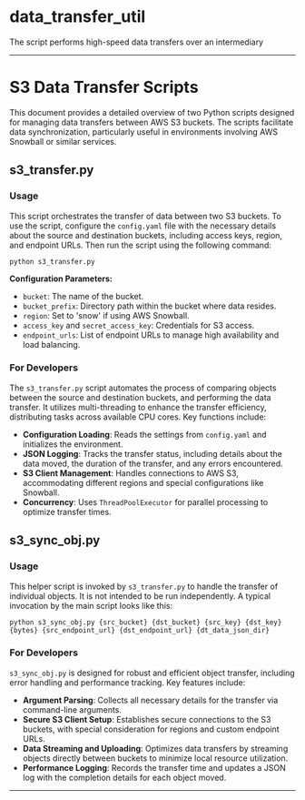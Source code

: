 # data_transfer_util
The script performs high-speed data transfers over an intermediary

---

# S3 Data Transfer Scripts

This document provides a detailed overview of two Python scripts designed for managing data transfers between AWS S3 buckets. The scripts facilitate data synchronization, particularly useful in environments involving AWS Snowball or similar services.

## s3_transfer.py

### Usage

This script orchestrates the transfer of data between two S3 buckets. To use the script, configure the `config.yaml` file with the necessary details about the source and destination buckets, including access keys, region, and endpoint URLs. Then run the script using the following command:

```
python s3_transfer.py
```

**Configuration Parameters:**
- `bucket`: The name of the bucket.
- `bucket_prefix`: Directory path within the bucket where data resides.
- `region`: Set to 'snow' if using AWS Snowball.
- `access_key` and `secret_access_key`: Credentials for S3 access.
- `endpoint_urls`: List of endpoint URLs to manage high availability and load balancing.

### For Developers

The `s3_transfer.py` script automates the process of comparing objects between the source and destination buckets, and performing the data transfer. It utilizes multi-threading to enhance the transfer efficiency, distributing tasks across available CPU cores. Key functions include:

- **Configuration Loading**: Reads the settings from `config.yaml` and initializes the environment.
- **JSON Logging**: Tracks the transfer status, including details about the data moved, the duration of the transfer, and any errors encountered.
- **S3 Client Management**: Handles connections to AWS S3, accommodating different regions and special configurations like Snowball.
- **Concurrency**: Uses `ThreadPoolExecutor` for parallel processing to optimize transfer times.

## s3_sync_obj.py

### Usage

This helper script is invoked by `s3_transfer.py` to handle the transfer of individual objects. It is not intended to be run independently. A typical invocation by the main script looks like this:

```
python s3_sync_obj.py {src_bucket} {dst_bucket} {src_key} {dst_key} {bytes} {src_endpoint_url} {dst_endpoint_url} {dt_data_json_dir}
```

### For Developers

`s3_sync_obj.py` is designed for robust and efficient object transfer, including error handling and performance tracking. Key features include:

- **Argument Parsing**: Collects all necessary details for the transfer via command-line arguments.
- **Secure S3 Client Setup**: Establishes secure connections to the S3 buckets, with special consideration for regions and custom endpoint URLs.
- **Data Streaming and Uploading**: Optimizes data transfers by streaming objects directly between buckets to minimize local resource utilization.
- **Performance Logging**: Records the transfer time and updates a JSON log with the completion details for each object moved.

---
